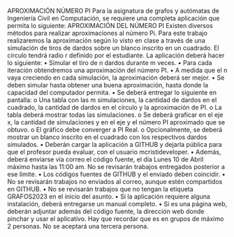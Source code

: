 APROXIMACIÓN NÚMERO PI
Para la asignatura de grafos y autómatas de Ingeniería Civil en Computación, se requiere una
completa aplicación que permita lo siguiente:
APROXIMACIÓN DEL NÚMERO PI
Existen diversos métodos para realizar aproximaciones al número Pi. Para este trabajo realizaremos
la aproximación según lo visto en clase a través de una simulación de tiros de dardos sobre un blanco
inscrito en un cuadrado. El círculo tendrá radio r definido por el estudiante. La aplicación deberá
hacer lo siguiente:
• Simular el tiro de n dardos durante m veces.
• Para cada iteración obtendremos una aproximación del número PI.
• A medida que el n vaya creciendo en cada simulación, la aproximación deberá ser mejor.
• Se deben simular hasta obtener una buena aproximación, hasta donde la capacidad del
computador permita.
• Se deberá entregar lo siguiente en pantalla:
o Una tabla con las m simulaciones, la cantidad de dardos en el cuadrado, la cantidad de
dardos en el círculo y la aproximación de PI.
o La tabla deberá mostrar todas las simulaciones.
o Se deberá graficar en el eje x, la cantidad de simulaciones y en el eje y el número PI
aproximado que se obtuvo.
o El gráfico debe converger a PI Real.
o Opcionalmente, se deberá mostrar un blanco inscrito en el cuadrado con los
respectivos dardos simulados.
• Deberán cargar la aplicación a GITHUB y dejarla pública para que el profesor pueda evaluar,
con el usuario mcristideveloper.
• Además, deberá enviarse vía correo el código fuente, el día Lunes 10 de Abril máximo hasta
las 11:00 am. No se revisarán trabajos entregados posterior a ese límite.
• Los códigos fuentes de GITHUB y el enviado deben coincidir.
• No se revisarán trabajos no enviados al correo, aunque estén compartidos en GITHUB.
• No se revisarán trabajos que no tengan la etiqueta GRAFOS2023 en el inicio del asunto.
• Si la aplicación requiere alguna instalación, deberá entregarse un manual completo.
• Si es una página web, deberán adjuntar además del código fuente, la dirección web donde
pinchar y usar el aplicativo.
Hay que recordar que es en grupos de máximo 2 personas. No se aceptará una tercera persona.